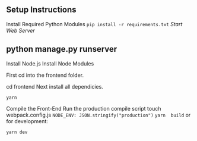 Setup Instructions
--------
Install Required Python Modules
`pip install -r requirements.txt`
*Start Web Server*

python manage.py runserver
------

Install Node.js
Install Node Modules

First cd into the frontend folder.

cd frontend
Next install all dependicies.

`yarn `

Compile the Front-End
Run the production compile script
touch webpack.config.js 
`NODE_ENV: JSON.stringify("production")`
`yarn  build`
or for development:

`yarn dev`